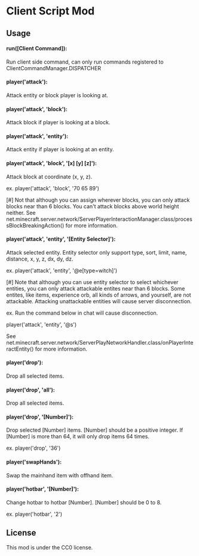 # Client Script Mod

## Usage

#### run([Client Command]):
Run client side command, can only run commands registered to ClientCommandManager.DISPATCHER

#### player('attack'):
Attack entity or block player is looking at.

#### player('attack', 'block'):
Attack block if player is looking at a block.

#### player('attack', 'entity'):
Attack entity if player is looking at an entity.

#### player('attack', 'block', '[x] [y] [z]'):
Attack block at coordinate (x, y, z).

ex. player('attack', 'block', '70 65 89')

[#] Not that although you can assign wherever blocks, you can only attack blocks near than 6 blocks.
You can't attack blocks above world height neither.
See net.minecraft.server.network/ServerPlayerInteractionManager.class/processBlockBreakingAction() for more information.

#### player('attack', 'entity', '[Entity Selector]'):
Attack selected entity. Entity selector only support type, sort, limit, name, distance, x, y, z, dx, dy, dz.

ex. player('attack', 'entity', '@e[type=witch]')

[#] Note that although you can use entity selector to select whichever entities, you can only attack attackable entites near than 6 blocks.
Some entites, like items, experience orb, all kinds of arrows, and yourself, are not attackable.
Attacking unattackable entities will cause server disconnection.

ex. Run the command below in chat will cause disconnection.

player('attack', 'entity', '@s')

See net.minecraft.server.network/ServerPlayNetworkHandler.class/onPlayerInteractEntity() for more information.

#### player('drop'):
Drop all selected items.

#### player('drop', 'all'):
Drop all selected items.

#### player('drop', '[Number]'):
Drop selected [Number] items. [Number] should be a positive integer.
If [Number] is more than 64, it will only drop items 64 times.

ex. player('drop', '36')

#### player('swapHands'):
Swap the mainhand item with offhand item.

#### player('hotbar', '[Number]'):
Change hotbar to hotbar [Number]. [Number] should be 0 to 8.

ex. player('hotbar', '2')

## License

This mod is under the CC0 license.
